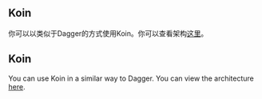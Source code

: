 ## Koin

你可以以类似于Dagger的方式使用Koin。你可以查看架构[这里](https://github.com/airbnb/MvRx/pull/432)。
## Koin

You can use Koin in a similar way to Dagger. You can view the architecture [here](https://github.com/airbnb/MvRx/pull/432).
